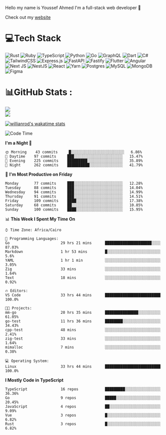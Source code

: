 Hello my name is Youssef Ahmed I'm a full-stack web developer 👋

Check out my [website](https://youssefahmed.vercel.app)
 
# 💻Tech Stack

![Rust](https://img.shields.io/badge/rust-%23000000.svg?style=for-the-badge&logo=rust&logoColor=white) ![Ruby](https://img.shields.io/badge/ruby-%23CC342D.svg?style=for-the-badge&logo=ruby&logoColor=white) ![TypeScript](https://img.shields.io/badge/typescript-%23007ACC.svg?style=for-the-badge&logo=typescript&logoColor=white) ![Python](https://img.shields.io/badge/python-3670A0?style=for-the-badge&logo=python&logoColor=ffdd54) ![Go](https://img.shields.io/badge/go-%2300ADD8.svg?style=for-the-badge&logo=go&logoColor=white) ![GraphQL](https://img.shields.io/badge/-GraphQL-E10098?style=for-the-badge&logo=graphql&logoColor=white) ![Dart](https://img.shields.io/badge/dart-%230175C2.svg?style=for-the-badge&logo=dart&logoColor=white) ![C#](https://img.shields.io/badge/c%23-%23239120.svg?style=for-the-badge&logo=c-sharp&logoColor=white) ![TailwindCSS](https://img.shields.io/badge/tailwindcss-%2338B2AC.svg?style=for-the-badge&logo=tailwind-css&logoColor=white) ![Express.js](https://img.shields.io/badge/express.js-%23404d59.svg?style=for-the-badge&logo=express&logoColor=%2361DAFB) ![FastAPI](https://img.shields.io/badge/FastAPI-005571?style=for-the-badge&logo=fastapi) ![Fastify](https://img.shields.io/badge/fastify-%23000000.svg?style=for-the-badge&logo=fastify&logoColor=white) ![Flutter](https://img.shields.io/badge/Flutter-%2302569B.svg?style=for-the-badge&logo=Flutter&logoColor=white) ![Angular](https://img.shields.io/badge/angular-%23DD0031.svg?style=for-the-badge&logo=angular&logoColor=white) ![Next JS](https://img.shields.io/badge/Next-black?style=for-the-badge&logo=next.js&logoColor=white) ![NestJS](https://img.shields.io/badge/nestjs-%23E0234E.svg?style=for-the-badge&logo=nestjs&logoColor=white) ![React](https://img.shields.io/badge/react-%2320232a.svg?style=for-the-badge&logo=react&logoColor=%2361DAFB) ![Yarn](https://img.shields.io/badge/yarn-%232C8EBB.svg?style=for-the-badge&logo=yarn&logoColor=white) ![Postgres](https://img.shields.io/badge/postgres-%23316192.svg?style=for-the-badge&logo=postgresql&logoColor=white) ![MySQL](https://img.shields.io/badge/mysql-%2300f.svg?style=for-the-badge&logo=mysql&logoColor=white) ![MongoDB](https://img.shields.io/badge/MongoDB-%234ea94b.svg?style=for-the-badge&logo=mongodb&logoColor=white)     ![Figma](https://img.shields.io/badge/figma-%23F24E1E.svg?style=for-the-badge&logo=figma&logoColor=white)

# 📊GitHub Stats :

![](https://github-readme-stats.vercel.app/api?username=joetifa2003&theme=tokyonight&hide_border=false&include_all_commits=false&count_private=false)<br/>
![](https://github-readme-streak-stats.herokuapp.com/?user=joetifa2003&theme=tokyonight&hide_border=false)<br/>

[![willianrod's wakatime stats](https://github-readme-stats.vercel.app/api/wakatime?username=joetifa2003&layout=compact)](https://github.com/anuraghazra/github-readme-stats)
<!--START_SECTION:waka-->
![Code Time](http://img.shields.io/badge/Code%20Time-859%20hrs%2045%20mins-blue)

**I'm a Night 🦉** 

```text
🌞 Morning    43 commits     █░░░░░░░░░░░░░░░░░░░░░░░░   6.86% 
🌆 Daytime    97 commits     ███░░░░░░░░░░░░░░░░░░░░░░   15.47% 
🌃 Evening    225 commits    █████████░░░░░░░░░░░░░░░░   35.89% 
🌙 Night      262 commits    ██████████░░░░░░░░░░░░░░░   41.79%

```
📅 **I'm Most Productive on Friday** 

```text
Monday       77 commits     ███░░░░░░░░░░░░░░░░░░░░░░   12.28% 
Tuesday      88 commits     ███░░░░░░░░░░░░░░░░░░░░░░   14.04% 
Wednesday    94 commits     ███░░░░░░░░░░░░░░░░░░░░░░   14.99% 
Thursday     91 commits     ███░░░░░░░░░░░░░░░░░░░░░░   14.51% 
Friday       109 commits    ████░░░░░░░░░░░░░░░░░░░░░   17.38% 
Saturday     68 commits     ██░░░░░░░░░░░░░░░░░░░░░░░   10.85% 
Sunday       100 commits    ████░░░░░░░░░░░░░░░░░░░░░   15.95%

```


📊 **This Week I Spent My Time On** 

```text
⌚︎ Time Zone: Africa/Cairo

💬 Programming Languages: 
Go                       29 hrs 21 mins      █████████████████████░░░░   87.03% 
Markdown                 1 hr 53 mins        █░░░░░░░░░░░░░░░░░░░░░░░░   5.6% 
YAML                     1 hr 1 min          ░░░░░░░░░░░░░░░░░░░░░░░░░   3.05% 
Zig                      33 mins             ░░░░░░░░░░░░░░░░░░░░░░░░░   1.64% 
Text                     18 mins             ░░░░░░░░░░░░░░░░░░░░░░░░░   0.92%

🔥 Editors: 
VS Code                  33 hrs 44 mins      █████████████████████████   100.0%

🐱‍💻 Projects: 
mm-go                    20 hrs 35 mins      ███████████████░░░░░░░░░░   61.05% 
go-test                  11 hrs 36 mins      ████████░░░░░░░░░░░░░░░░░   34.43% 
cpp-test                 48 mins             ░░░░░░░░░░░░░░░░░░░░░░░░░   2.41% 
zig-test                 33 mins             ░░░░░░░░░░░░░░░░░░░░░░░░░   1.64% 
mimalloc                 7 mins              ░░░░░░░░░░░░░░░░░░░░░░░░░   0.38%

💻 Operating System: 
Linux                    33 hrs 44 mins      █████████████████████████   100.0%

```

**I Mostly Code in TypeScript** 

```text
TypeScript               16 repos            █████████░░░░░░░░░░░░░░░░   36.36% 
Go                       9 repos             █████░░░░░░░░░░░░░░░░░░░░   20.45% 
JavaScript               4 repos             ██░░░░░░░░░░░░░░░░░░░░░░░   9.09% 
Vue                      3 repos             █░░░░░░░░░░░░░░░░░░░░░░░░   6.82% 
Rust                     3 repos             █░░░░░░░░░░░░░░░░░░░░░░░░   6.82%

```



<!--END_SECTION:waka-->
